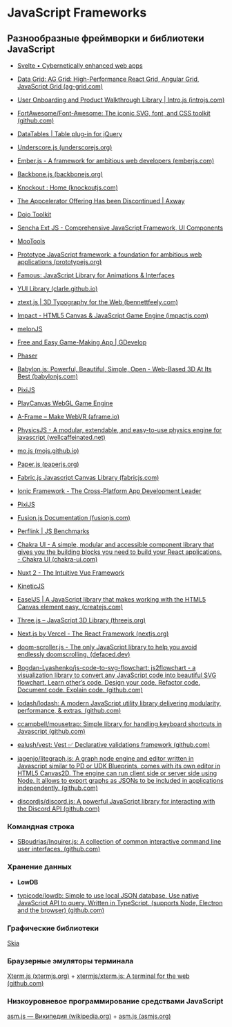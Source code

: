 # JavaScript Frameworks

## Разнообразные фреймворки и библиотеки JavaScript

* [Svelte • Cybernetically enhanced web apps](https://svelte.dev/)

* [Data Grid: AG Grid: High-Performance React Grid, Angular Grid, JavaScript Grid (ag-grid.com)](https://ag-grid.com/)

* [User Onboarding and Product Walkthrough Library | Intro.js (introjs.com)](https://introjs.com/)

* [FortAwesome/Font-Awesome: The iconic SVG, font, and CSS toolkit (github.com)](https://github.com/FortAwesome/Font-Awesome)

* [DataTables | Table plug-in for jQuery](https://datatables.net/)

* [Underscore.js (underscorejs.org)](https://underscorejs.org/)

* [Ember.js - A framework for ambitious web developers (emberjs.com)](https://emberjs.com/)

* [Backbone.js (backbonejs.org)](https://backbonejs.org/)

* [Knockout : Home (knockoutjs.com)](https://knockoutjs.com/)

* [The Appcelerator Offering Has been Discontinued | Axway](https://www.axway.com/en/appcelerator-end-of-life)

* [Dojo Toolkit](https://dojotoolkit.org/)

* [Sencha Ext JS - Comprehensive JavaScript Framework, UI Components](https://www.sencha.com/products/extjs/)

* [MooTools](https://mootools.net/)

* [Prototype JavaScript framework: a foundation for ambitious web applications (prototypejs.org)](http://prototypejs.org/)

* [Famous: JavaScript Library for Animations & Interfaces](http://staging.famous.org/)

* [YUI Library (clarle.github.io)](https://clarle.github.io/yui3/)

* [ztext.js | 3D Typography for the Web (bennettfeely.com)](https://bennettfeely.com/ztext/)

* [Impact - HTML5 Canvas & JavaScript Game Engine (impactjs.com)](https://impactjs.com/)

* [melonJS](https://melonjs.org/)

* [Free and Easy Game-Making App | GDevelop](https://gdevelop.io/)

* [Phaser](https://phaser.io/)

* [Babylon.js: Powerful, Beautiful, Simple, Open - Web-Based 3D At Its Best (babylonjs.com)](https://www.babylonjs.com/)

* [PixiJS](https://pixijs.com/)

* [PlayCanvas WebGL Game Engine](https://playcanvas.com/)

* [A-Frame – Make WebVR (aframe.io)](https://aframe.io/)

* [PhysicsJS - A modular, extendable, and easy-to-use physics engine for javascript (wellcaffeinated.net)](http://wellcaffeinated.net/PhysicsJS/)

* [mo.js (mojs.github.io)](https://mojs.github.io/)

* [Paper.js (paperjs.org)](http://paperjs.org/)

* [Fabric.js Javascript Canvas Library (fabricjs.com)](http://fabricjs.com/)

* [Ionic Framework - The Cross-Platform App Development Leader](https://ionicframework.com/)

* [PixiJS](https://pixijs.com/)

* [Fusion.js Documentation (fusionjs.com)](https://fusionjs.com/)

* [Perflink | JS Benchmarks](https://perf.link/#eyJpZCI6Ing5dGVmeWpudDN4IiwidGl0bGUiOiJGaW5kaW5nIG51bWJlcnMgaW4gYW4gYXJyYXkgb2YgMTAwMCIsImJlZm9yZSI6ImNvbnN0IGRhdGEgPSBbLi4uQXJyYXkoMTAwMCkua2V5cygpXSIsInRlc3RzIjpbeyJuYW1lIjoiRmluZCBpdGVtIDEwMCIsImNvZGUiOiJkYXRhLmZpbmQoeCA9PiB4ID09IDEwMCkiLCJvcHMiOjIwMzM2MH0seyJuYW1lIjoiRmluZCBpdGVtIDIwMCIsImNvZGUiOiJkYXRhLmZpbmQoeCA9PiB4ID09IDIwMCkiLCJvcHMiOjk5NTYwfSx7Im5hbWUiOiJGaW5kIGl0ZW0gNDAwIiwiY29kZSI6ImRhdGEuZmluZCh4ID0%2BIHggPT0gNDAwKSIsIm9wcyI6NTUzNTB9LHsibmFtZSI6IkZpbmQgaXRlbSA4MDAiLCJjb2RlIjoiZGF0YS5maW5kKHggPT4geCA9PSA4MDApIiwib3BzIjoyNzY2MH1dLCJ1cGRhdGVkIjoiMjAyMy0wNi0xNVQwNjo0MjozOC42MTBaIn0%3D)

* [Chakra UI - A simple, modular and accessible component library that gives you the building blocks you need to build your React applications. - Chakra UI (chakra-ui.com)](https://chakra-ui.com/)

* [Nuxt 2 - The Intuitive Vue Framework](https://v2.nuxt.com/)

* [KineticJS](http://www.kineticjs.com/)

* [EaselJS | A JavaScript library that makes working with the HTML5 Canvas element easy. (createjs.com)](https://createjs.com/easeljs)

* [Three.js – JavaScript 3D Library (threejs.org)](https://threejs.org/)

* [Next.js by Vercel - The React Framework (nextjs.org)](https://nextjs.org/)

* [doom-scroller.js - The only JavaScript library to help you avoid endlessly doomscrolling. (defaced.dev)](https://defaced.dev/web/doom-scroller/)

* [Bogdan-Lyashenko/js-code-to-svg-flowchart: js2flowchart - a visualization library to convert any JavaScript code into beautiful SVG flowchart. Learn other’s code. Design your code. Refactor code. Document code. Explain code. (github.com)](https://github.com/Bogdan-Lyashenko/js-code-to-svg-flowchart)

* [lodash/lodash: A modern JavaScript utility library delivering modularity, performance, & extras. (github.com)](https://github.com/lodash/lodash)

* [ccampbell/mousetrap: Simple library for handling keyboard shortcuts in Javascript (github.com)](https://github.com/ccampbell/mousetrap)

* [ealush/vest: Vest ✅ Declarative validations framework (github.com)](https://github.com/ealush/vest)

* [jagenjo/litegraph.js: A graph node engine and editor written in Javascript similar to PD or UDK Blueprints, comes with its own editor in HTML5 Canvas2D. The engine can run client side or server side using Node. It allows to export graphs as JSONs to be included in applications independently. (github.com)](https://github.com/jagenjo/litegraph.js)

* [discordjs/discord.js: A powerful JavaScript library for interacting with the Discord API (github.com)](https://github.com/discordjs/discord.js)

### Командная строка

* [SBoudrias/Inquirer.js: A collection of common interactive command line user interfaces. (github.com)](https://github.com/SBoudrias/Inquirer.js)

### Хранение данных

* **LowDB**

* [typicode/lowdb: Simple to use local JSON database. Use native JavaScript API to query. Written in TypeScript. (supports Node, Electron and the browser) (github.com)](https://github.com/typicode/lowdb)

### Графические библиотеки

[Skia](https://skia.org/)

### Браузерные эмуляторы терминала

[Xterm.js (xtermjs.org)](https://xtermjs.org/) + [xtermjs/xterm.js: A terminal for the web (github.com)](https://github.com/xtermjs/xterm.js)

### Низкоуровневое программирование средствами JavaScript

[asm.js — Википедия (wikipedia.org)](https://ru.wikipedia.org/wiki/Asm.js) + [asm.js (asmjs.org)](http://asmjs.org/)
